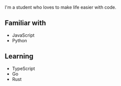 I'm a student who loves to make life easier with code.

## Familiar with
- JavaScript
- Python

## Learning
- TypeScript
- Go
- Rust
